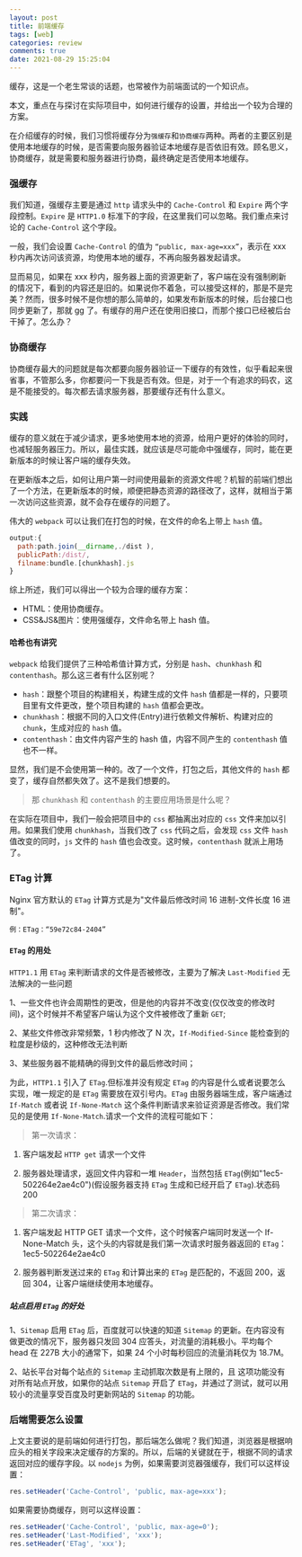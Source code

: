 ```yaml
---
layout: post
title: 前端缓存
tags: [web]
categories: review
comments: true
date: 2021-08-29 15:25:04
---
```


缓存，这是一个老生常谈的话题，也常被作为前端面试的一个知识点。

本文，重点在与探讨在实际项目中，如何进行缓存的设置，并给出一个较为合理的方案。

在介绍缓存的时候，我们习惯将缓存分为`强缓存`和`协商缓存`两种。两者的主要区别是使用本地缓存的时候，是否需要向服务器验证本地缓存是否依旧有效。顾名思义，协商缓存，就是需要和服务器进行协商，最终确定是否使用本地缓存。

<!-- more -->

### 强缓存

我们知道，强缓存主要是通过 `http` 请求头中的 `Cache-Control` 和 `Expire` 两个字段控制。`Expire` 是 `HTTP1.0` 标准下的字段，在这里我们可以忽略。我们重点来讨论的 `Cache-Control` 这个字段。

一般，我们会设置 `Cache-Control` 的值为 `“public, max-age=xxx”`，表示在 xxx 秒内再次访问该资源，均使用本地的缓存，不再向服务器发起请求。

显而易见，如果在 xxx 秒内，服务器上面的资源更新了，客户端在没有强制刷新的情况下，看到的内容还是旧的。如果说你不着急，可以接受这样的，那是不是完美？然而，很多时候不是你想的那么简单的，如果发布新版本的时候，后台接口也同步更新了，那就 gg 了。有缓存的用户还在使用旧接口，而那个接口已经被后台干掉了。怎么办？

### 协商缓存

协商缓存最大的问题就是每次都要向服务器验证一下缓存的有效性，似乎看起来很省事，不管那么多，你都要问一下我是否有效。但是，对于一个有追求的码农，这是不能接受的。每次都去请求服务器，那要缓存还有什么意义。

### 实践

缓存的意义就在于减少请求，更多地使用本地的资源，给用户更好的体验的同时，也减轻服务器压力。所以，最佳实践，就应该是尽可能命中强缓存，同时，能在更新版本的时候让客户端的缓存失效。

在更新版本之后，如何让用户第一时间使用最新的资源文件呢？机智的前端们想出了一个方法，在更新版本的时候，顺便把静态资源的路径改了，这样，就相当于第一次访问这些资源，就不会存在缓存的问题了。

伟大的 `webpack` 可以让我们在打包的时候，在文件的命名上带上 `hash` 值。

```js
output:{
  path:path.join(__dirname,./dist ),
  publicPath:/dist/,
  filname:bundle.[chunkhash].js
}
```

综上所述，我们可以得出一个较为合理的缓存方案：

- HTML：使用协商缓存。
- CSS&JS&图片：使用强缓存，文件命名带上 hash 值。

#### 哈希也有讲究

`webpack` 给我们提供了三种哈希值计算方式，分别是 `hash`、`chunkhash` 和 `contenthash`。那么这三者有什么区别呢？

- `hash`：跟整个项目的构建相关，构建生成的文件 `hash` 值都是一样的，只要项目里有文件更改，整个项目构建的 `hash` 值都会更改。
- `chunkhash`：根据不同的入口文件(Entry)进行依赖文件解析、构建对应的 `chunk`，生成对应的 `hash` 值。
- `contenthash`：由文件内容产生的 hash 值，内容不同产生的 `contenthash` 值也不一样。

显然，我们是不会使用第一种的。改了一个文件，打包之后，其他文件的 `hash` 都变了，缓存自然都失效了。这不是我们想要的。

> 那 `chunkhash` 和 `contenthash` 的主要应用场景是什么呢？

在实际在项目中，我们一般会把项目中的 `css` 都抽离出对应的 `css` 文件来加以引用。如果我们使用 `chunkhash`，当我们改了 `css` 代码之后，会发现 `css` 文件 `hash` 值改变的同时，`js` 文件的 `hash` 值也会改变。这时候，`contenthash` 就派上用场了。

### ETag 计算

Nginx 官方默认的 `ETag` 计算方式是为"文件最后修改时间 16 进制-文件长度 16 进制"。

```
例：ETag：“59e72c84-2404”
```

#### `ETag` 的用处

`HTTP1.1` 用 `ETag` 来判断请求的文件是否被修改，主要为了解决 `Last-Modified` 无法解决的一些问题

1、一些文件也许会周期性的更改，但是他的内容并不改变(仅仅改变的修改时间)，这个时候并不希望客户端认为这个文件被修改了重新 `GET`;

2、某些文件修改非常频繁，1 秒内修改了 N 次，`If-Modified-Since` 能检查到的粒度是秒级的，这种修改无法判断

3、某些服务器不能精确的得到文件的最后修改时间；

为此，`HTTP1.1` 引入了 `ETag`.但标准并没有规定 `ETag` 的内容是什么或者说要怎么实现，唯一规定的是 `ETag` 需要放在双引号内。`ETag` 由服务器端生成，客户端通过 `If-Match` 或者说 `If-None-Match` 这个条件判断请求来验证资源是否修改。我们常见的是使用 `If-None-Match`.请求一个文件的流程可能如下：

> 第一次请求：

1. 客户端发起 `HTTP get` 请求一个文件

2. 服务器处理请求，返回文件内容和一堆 `Header`，当然包括 `ETag`(例如"1ec5-502264e2ae4c0")(假设服务器支持 `ETag` 生成和已经开启了 `ETag`).状态码 200

> 第二次请求：

1. 客户端发起 HTTP GET 请求一个文件，这个时候客户端同时发送一个 If-None-Match 头，这个头的内容就是我们第一次请求时服务器返回的 `ETag`：1ec5-502264e2ae4c0

2. 服务器判断发送过来的 `ETag` 和计算出来的 `ETag` 是匹配的，不返回 200，返回 304，让客户端继续使用本地缓存。

##### 站点启用 `ETag` 的好处

1、`Sitemap` 启用 `ETag` 后，百度就可以快速的知道 `Sitemap` 的更新。在内容没有做更改的情况下，服务器只发回 304 应答头，对流量的消耗极小。平均每个 head 在 227B 大小的通常下，如果 24 个小时每秒回应的流量消耗仅为 18.7M。

2、站长平台对每个站点的 `Sitemap` 主动抓取次数是有上限的，且 这项功能没有对所有站点开放，如果你的站点 `Sitemap` 开启了 `ETag`，并通过了测试，就可以用较小的流量享受百度及时更新网站的 `Sitemap` 的功能。

### 后端需要怎么设置

上文主要说的是前端如何进行打包，那后端怎么做呢？我们知道，浏览器是根据响应头的相关字段来决定缓存的方案的。所以，后端的关键就在于，根据不同的请求返回对应的缓存字段。以 `nodejs` 为例，如果需要浏览器强缓存，我们可以这样设置：

```js
res.setHeader('Cache-Control', 'public, max-age=xxx');
```

如果需要协商缓存，则可以这样设置：

```js
res.setHeader('Cache-Control', 'public, max-age=0');
res.setHeader('Last-Modified', 'xxx');
res.setHeader('ETag', 'xxx');
```
